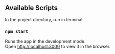 ## Available Scripts

In the project directory, run in terminal:

### `npm start`

Runs the app in the development mode.<br />
Open [http://localhost:3000](http://localhost:3000) to view it in the browser.
